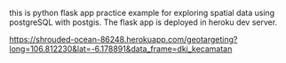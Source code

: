 this is python flask app practice example for exploring spatial data using postgreSQL with postgis. The flask app is deployed in heroku dev server. 
<p Example request:
<p Lat=-6.178891&
<p Long=106.812230
<pdata=dki_kecamatan

https://shrouded-ocean-86248.herokuapp.com/geotargeting?long=106.812230&lat=-6.178891&data_frame=dki_kecamatan

<p we will get a json distric name at that point. 
<p {"gid":9,"kecamatan":"GAMBIR"}
